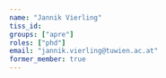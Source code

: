 ```yaml
---
name: "Jannik Vierling"
tiss_id:
groups: ["apre"]
roles: ["phd"]
email: "jannik.vierling@tuwien.ac.at"
former_member: true
---
```


<!--
Your custom content goes here.
-->